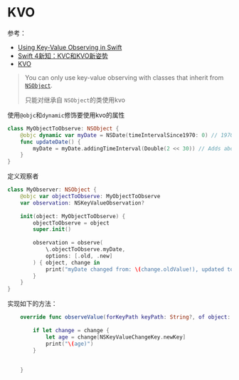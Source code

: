 # KVO

 参考：

+ [Using Key-Value Observing in Swift](https://developer.apple.com/documentation/swift/cocoa_design_patterns/using_key-value_observing_in_swift)
+ [Swift 4新知：KVC和KVO新姿势](https://juejin.im/post/5964580851882568b20dbbb6)
+ [KVO](https://swifter.tips/kvo/)

> You can only use key-value observing with classes that inherit from [`NSObject`](https://developer.apple.com/documentation/objectivec/nsobject).
>
> 只能对继承自 `NSObject`的类使用kvo

使用`@objc`和`dynamic`修饰要使用kvo的属性

```swift
class MyObjectToObserve: NSObject {
    @objc dynamic var myDate = NSDate(timeIntervalSince1970: 0) // 1970
    func updateDate() {
        myDate = myDate.addingTimeInterval(Double(2 << 30)) // Adds about 68 years.
    }
}
```

定义观察者

```swift
class MyObserver: NSObject {
    @objc var objectToObserve: MyObjectToObserve
    var observation: NSKeyValueObservation?
    
    init(object: MyObjectToObserve) {
        objectToObserve = object
        super.init()
        
        observation = observe(
            \.objectToObserve.myDate,
            options: [.old, .new]
        ) { object, change in
            print("myDate changed from: \(change.oldValue!), updated to: \(change.newValue!)")
        }
    }
}
```

实现如下的方法：

```swift
    override func observeValue(forKeyPath keyPath: String?, of object: Any?, change: [NSKeyValueChangeKey : Any]?, context: UnsafeMutableRawPointer?) {
        
        if let change = change {
            let age = change[NSKeyValueChangeKey.newKey]
            print("\(age)")
        }
        
        
    }
```

